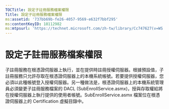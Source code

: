 ```yaml
---
TOCTitle: 設定子註冊服務檔案權限
Title: 設定子註冊服務檔案權限
ms:assetid: '737bb69b-fe26-4057-9569-e632f7bbf295'
ms:contentKeyID: 18112982
ms:mtpsurl: 'https://technet.microsoft.com/zh-tw/library/Cc747627(v=WS.10)'
---
```


設定子註冊服務檔案權限
======================

子註冊服務在根憑證伺服器上執行，並在提供時註冊授權伺服器。根據預設值，子註冊服務只允許存取在根憑證伺服器上的本機系統帳號。若要提供授權伺服器，您必須以此種帳號登入授權伺服器。另一種做法是，根憑證伺服器上的本機系統管理員必須變更子註冊服務檔案的 DACL (SubEnrollService.asmx)，授與存取權給將在授權伺服器上執行提供的使用者帳號。SubEnrollService.asmx 檔案位在根憑證伺服器上的 Certification 虛擬目錄中。
